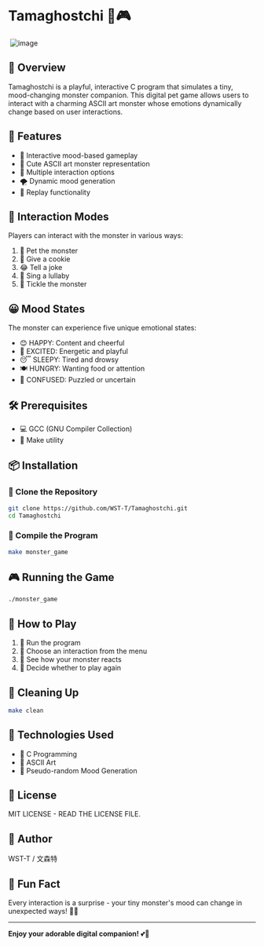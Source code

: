 # Tamaghostchi 👻🎮

<img> ![image](https://github.com/user-attachments/assets/779a2a11-fa13-4260-bccc-2bb32d4d3e00) </img>

## 🌈 Overview
Tamaghostchi is a playful, interactive C program that simulates a tiny, mood-changing monster companion. This digital pet game allows users to interact with a charming ASCII art monster whose emotions dynamically change based on user interactions.

## 🎲 Features
- 🤖 Interactive mood-based gameplay
- 🎨 Cute ASCII art monster representation
- 🔀 Multiple interaction options
- 🌪️ Dynamic mood generation
- 🔁 Replay functionality

## 🤝 Interaction Modes
Players can interact with the monster in various ways:
1. 🤗 Pet the monster
2. 🍪 Give a cookie
3. 😂 Tell a joke
4. 🎵 Sing a lullaby
5. 🤹 Tickle the monster

## 😀 Mood States
The monster can experience five unique emotional states:
- 😊 HAPPY: Content and cheerful
- 🎉 EXCITED: Energetic and playful
- 😴 SLEEPY: Tired and drowsy
- 🍽️ HUNGRY: Wanting food or attention
- 🤔 CONFUSED: Puzzled or uncertain

## 🛠️ Prerequisites
- 💻 GCC (GNU Compiler Collection)
- 🧰 Make utility

## 📦 Installation

### 🐑 Clone the Repository
```bash
git clone https://github.com/WST-T/Tamaghostchi.git
cd Tamaghostchi
```

### 🔨 Compile the Program
```bash
make monster_game
```

## 🎮 Running the Game
```bash
./monster_game
```

## 🎲 How to Play
1. 🚀 Run the program
2. 🤚 Choose an interaction from the menu
3. 👀 See how your monster reacts
4. 🔁 Decide whether to play again

## 🧹 Cleaning Up
```bash
make clean
```

## 🧪 Technologies Used
- 💾 C Programming
- 🎨 ASCII Art
- 🎲 Pseudo-random Mood Generation

## 📄 License
MIT LICENSE - READ THE LICENSE FILE.

## 👤 Author
WST-T / 文森特

## 🎈 Fun Fact
Every interaction is a surprise - your tiny monster's mood can change in unexpected ways! 🤖💕

---

**Enjoy your adorable digital companion!** 💕👻
